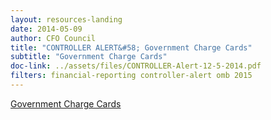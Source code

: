 ```yaml
---
layout: resources-landing 
date: 2014-05-09
author: CFO Council
title: "CONTROLLER ALERT&#58; Government Charge Cards"
subtitle: "Government Charge Cards"
doc-link: ../assets/files/CONTROLLER-Alert-12-5-2014.pdf
filters: financial-reporting controller-alert omb 2015
---
```


[Government Charge Cards]({{site.baseurl}}/assets/files/CONTROLLER-Alert-12-5-2014.pdf)
